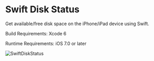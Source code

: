 # Swift Disk Status
Get available/free disk space on the iPhone/iPad device using Swift.


Build Requirements: Xcode 6

Runtime Requirements: iOS 7.0 or later


![SwiftDiskStatus](https://raw.githubusercontent.com/thanhcuong1990/swift-disk-status/master/images/demo.png)